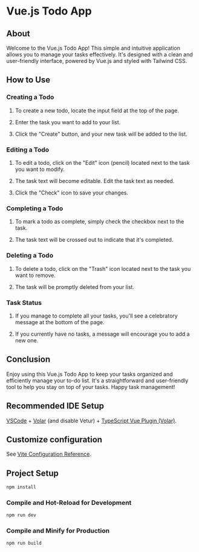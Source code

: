 # Vue.js Todo App

## About

Welcome to the Vue.js Todo App! This simple and intuitive application allows you to manage your tasks effectively. It's designed with a clean and user-friendly interface, powered by Vue.js and styled with Tailwind CSS.

## How to Use

### Creating a Todo

1. To create a new todo, locate the input field at the top of the page.

2. Enter the task you want to add to your list.

3. Click the "Create" button, and your new task will be added to the list.

### Editing a Todo

1. To edit a todo, click on the "Edit" icon (pencil) located next to the task you want to modify.

2. The task text will become editable. Edit the task text as needed.

3. Click the "Check" icon to save your changes.

### Completing a Todo

1. To mark a todo as complete, simply check the checkbox next to the task.

2. The task text will be crossed out to indicate that it's completed.

### Deleting a Todo

1. To delete a todo, click on the "Trash" icon located next to the task you want to remove.

2. The task will be promptly deleted from your list.

### Task Status

1. If you manage to complete all your tasks, you'll see a celebratory message at the bottom of the page.

2. If you currently have no tasks, a message will encourage you to add a new one.

## Conclusion

Enjoy using this Vue.js Todo App to keep your tasks organized and efficiently manage your to-do list. It's a straightforward and user-friendly tool to help you stay on top of your tasks. Happy task management!

## Recommended IDE Setup

[VSCode](https://code.visualstudio.com/) + [Volar](https://marketplace.visualstudio.com/items?itemName=Vue.volar) (and disable Vetur) + [TypeScript Vue Plugin (Volar)](https://marketplace.visualstudio.com/items?itemName=Vue.vscode-typescript-vue-plugin).

## Customize configuration

See [Vite Configuration Reference](https://vitejs.dev/config/).

## Project Setup

```sh
npm install
```

### Compile and Hot-Reload for Development

```sh
npm run dev
```

### Compile and Minify for Production

```sh
npm run build
```
